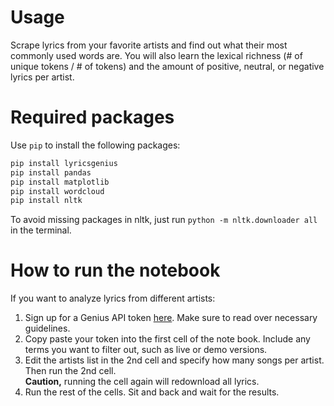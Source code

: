 # Usage

Scrape lyrics from your favorite artists and find out what their most commonly used words are. You will also learn the lexical richness (# of unique tokens / # of tokens) and the amount of positive, neutral, or negative lyrics per artist.

# Required packages

Use `pip` to install the following packages:  

```bash
pip install lyricsgenius
pip install pandas
pip install matplotlib
pip install wordcloud
pip install nltk
```
To avoid missing packages in nltk, just run `python -m nltk.downloader all` in the terminal.

# How to run the notebook
If you want to analyze lyrics from different artists:
1. Sign up for a Genius API token [here](https://genius.com/api-clients). Make sure to read over necessary guidelines.  
2. Copy paste your token into the first cell of the note book. Include any terms you want to filter out, such as live or demo versions.
3. Edit the artists list in the 2nd cell and specify how many songs per artist. Then run the 2nd cell.  
 **Caution,** running the cell again will redownload all lyrics.
4. Run the rest of the cells. Sit and back and wait for the results.
